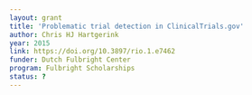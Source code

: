 ```yaml
---
layout: grant
title: 'Problematic trial detection in ClinicalTrials.gov'
author: Chris HJ Hartgerink
year: 2015
link: https://doi.org/10.3897/rio.1.e7462
funder: Dutch Fulbright Center
program: Fulbright Scholarships
status: ?
---
```

